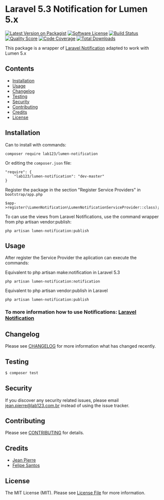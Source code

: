 # Laravel 5.3 Notification for Lumen 5.x #

[![Latest Version on Packagist](https://img.shields.io/packagist/v/lab123/lumen-notification.svg?style=flat-square)](https://packagist.org/packages/lab123/lumen-notification)
[![Software License](https://img.shields.io/badge/license-MIT-brightgreen.svg?style=flat-square)](LICENSE.md)
[![Build Status](https://img.shields.io/travis/lab123/lumen-notification/master.svg?style=flat-square)](https://travis-ci.org/lab123/lumen-notification)
[![Quality Score](https://img.shields.io/scrutinizer/g/lab123/lumen-notification.svg?style=flat-square)](https://scrutinizer-ci.com/g/lab123/lumen-notification)
[![Code Coverage](https://img.shields.io/scrutinizer/coverage/g/lab123/lumen-notification/master.svg?style=flat-square)](https://scrutinizer-ci.com/g/lab123/lumen-notification/?branch=master)
[![Total Downloads](https://img.shields.io/packagist/dt/lab123/lumen-notification.svg?style=flat-square)](https://packagist.org/packages/lab123/lumen-notification)

This package is a wrapper of [Laravel Notification](https://laravel.com/docs/5.3/notifications) adapted to work with Lumen 5.x

## Contents

- [Installation](#installation)
- [Usage](#usage)
- [Changelog](#changelog)
- [Testing](#testing)
- [Security](#security)
- [Contributing](#contributing)
- [Credits](#credits)
- [License](#license)

## Installation ##

Can to install with commands:

	composer require lab123/lumen-notification
	
Or editing the `composer.json` file:

	"require": {
    	"lab123/lumen-notification": "dev-master"
    }

Register the package in the section "Register Service Providers" in `bootstrap/app.php`

	$app->register(\LumenNotification\LumenNotificationServiceProvider::class);
	

To can use the views from Laravel Notifications, use the command wrapper from php artisan vendor:publish:

	php artisan lumen-notification:publish
	

## Usage

After register the Service Provider the aplication can execute the commands:

Equivalent to php artisan make:notification in Laravel 5.3
 
	php artisan lumen-notification:notification
	
Equivalent to php artisan vendor:publish in Laravel
 
	php artisan lumen-notification:publish
	
### To more information how to use Notifications: [Laravel Notification](https://laravel.com/docs/5.3/notifications) ###

## Changelog

Please see [CHANGELOG](CHANGELOG.md) for more information what has changed recently.

## Testing

``` bash
$ composer test
```

## Security

If you discover any security related issues, please email jean.pierre@lab123.com.br instead of using the issue tracker.

## Contributing

Please see [CONTRIBUTING](CONTRIBUTING.md) for details.

## Credits

- [Jean Pierre](https://github.com/jeanpfs)
- [Felipe Santos](https://github.com/felipeds2)

## License

The MIT License (MIT). Please see [License File](LICENSE.md) for more information.